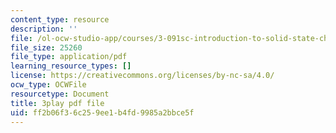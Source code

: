 ```yaml
---
content_type: resource
description: ''
file: /ol-ocw-studio-app/courses/3-091sc-introduction-to-solid-state-chemistry-fall-2010/ff2b06f36c259ee1b4fd9985a2bbce5f_RXTvZGj1MDA.pdf
file_size: 25260
file_type: application/pdf
learning_resource_types: []
license: https://creativecommons.org/licenses/by-nc-sa/4.0/
ocw_type: OCWFile
resourcetype: Document
title: 3play pdf file
uid: ff2b06f3-6c25-9ee1-b4fd-9985a2bbce5f
---
```

